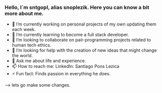 ### Hello, I`m sntgopl, alias snoplezik. Here you can know a bit more about me.

- 🔭 I’m currently working on personal projects of my own updating them each week.
- 🌱 I’m currently learning to become a full stack developer.
- 👯 I’m looking to collaborate on pair-programming projects related to human tech ethics.
- 🤔 I’m looking for help with the creation of new ideas that might change the world.
- 💬 Ask me about life and experience.
- 📫 How to reach me: LinkedIn: Santiago Pons Lezica
- ⚡ Fun fact: Finds passion in everything he does.

--> lets go make some changes.
